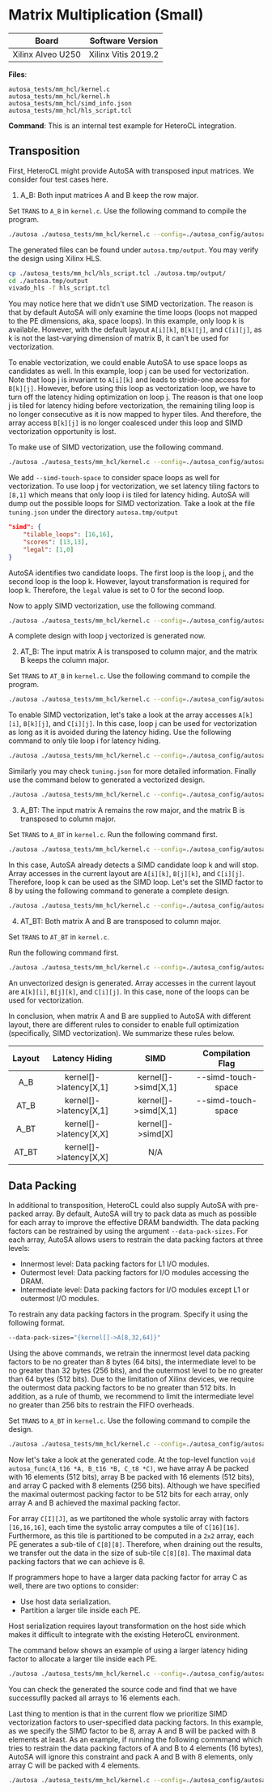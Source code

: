# Matrix Multiplication (Small)

Board        | Software Version
-------------|-----------------
Xilinx Alveo U250 | Xilinx Vitis 2019.2

__Files__:
```
autosa_tests/mm_hcl/kernel.c
autosa_tests/mm_hcl/kernel.h
autosa_tests/mm_hcl/simd_info.json
autosa_tests/mm_hcl/hls_script.tcl
```

__Command__:
This is an internal test example for HeteroCL integration.

## Transposition

First, HeteroCL might provide AutoSA with transposed input matrices. We consider four test cases here.

1. A_B: Both input matrices A and B keep the row major.

Set `TRANS` to `A_B` in `kernel.c`.
Use the following command to compile the program.
```bash
./autosa ./autosa_tests/mm_hcl/kernel.c --config=./autosa_config/autosa_config.json --target=autosa_hls_c --output-dir=./autosa.tmp/output --sa-sizes="{kernel[]->space_time[3];kernel[]->array_part[16,16,16];kernel[]->latency[8,8]}" --simd-info=./autosa_tests/mm_hcl/simd_info.json --hls --hcl
```

The generated files can be found under `autosa.tmp/output`.
You may verify the design using Xilinx HLS.

```bash
cp ./autosa_tests/mm_hcl/hls_script.tcl ./autosa.tmp/output/
cd ./autosa.tmp/output
vivado_hls -f hls_script.tcl
```

You may notice here that we didn't use SIMD vectorization. The reason is that by default AutoSA will only examine the time loops (loops not mapped to the PE dimensions, aka, space loops). In this example, only loop k is available.
However, with the default layout `A[i][k]`, `B[k][j]`, and `C[i][j]`, as k is not the last-varying dimension of matrix B, it can't be used for vectorization.

To enable vectorization, we could enable AutoSA to use space loops as candidates as well. In this example, loop j can be used for vectorization.
Note that loop j is invariant to `A[i][k]` and leads to stride-one access for `B[k][j]`. However, before using this loop as vectorization loop, we have to 
turn off the latency hiding optimization on loop j. The reason is that 
one loop j is tiled for latency hiding before vectorization, the remaining tiling loop is no longer consecutive as it is now mapped to hyper tiles. And therefore, the array access `B[k][j]` is no longer coalesced under this loop and 
SIMD vectorization opportunity is lost. 

To make use of SIMD vectorization, use the following command.
```bash
./autosa ./autosa_tests/mm_hcl/kernel.c --config=./autosa_config/autosa_config.json --target=autosa_hls_c --output-dir=./autosa.tmp/output --sa-sizes="{kernel[]->space_time[3];kernel[]->array_part[16,16,16];kernel[]->latency[8,1]}" --simd-info=./autosa_tests/mm_hcl/simd_info.json --hls --hcl --simd-touch-space
```

We add `--simd-touch-space` to consider space loops as well for vectorization. To use loop j for vectorization, we set latency tiling factors to `[8,1]` which means that only loop i is tiled for latency hiding. AutoSA will dump out the possible loops for SIMD vectorization. Take a look at the file `tuning.json` under the directory `autosa.tmp/output`

```json
"simd": {
    "tilable_loops": [16,16],
    "scores": [13,13],
    "legal": [1,0]
}
```

AutoSA identifies two candidate loops. The first loop is the loop j, and the second loop is the loop k.
However, layout transformation is required for loop k.
Therefore, the `legal` value is set to 0 for the second loop.

Now to apply SIMD vectorization, use the following command.

```bash
./autosa ./autosa_tests/mm_hcl/kernel.c --config=./autosa_config/autosa_config.json --target=autosa_hls_c --output-dir=./autosa.tmp/output --sa-sizes="{kernel[]->space_time[3];kernel[]->array_part[16,16,16];kernel[]->latency[8,1];kernel[]->simd[8,1]}" --simd-info=./autosa_tests/mm_hcl/simd_info.json --hls --hcl --simd-touch-space
```

A complete design with loop j vectorized is generated now.

2. AT_B: The input matrix A is transposed to column major, and the matrix B keeps the column major.

Set `TRANS` to `AT_B` in `kernel.c`.
Use the following command to compile the program.
```bash
./autosa ./autosa_tests/mm_hcl/kernel.c --config=./autosa_config/autosa_config.json --target=autosa_hls_c --output-dir=./autosa.tmp/output --sa-sizes="{kernel[]->space_time[3];kernel[]->array_part[16,16,16];kernel[]->latency[8,8]}" --simd-info=./autosa_tests/mm_hcl/simd_info.json --hls --hcl
```

To enable SIMD vectorization, let's take a look at the array accesses `A[k][i]`, `B[k][j]`, and `C[i][j]`.
In this case, loop j can be used for vectorization as long as it is avoided during the latency hiding. 
Use the following command to only tile loop i for latency hiding.

```bash
./autosa ./autosa_tests/mm_hcl/kernel.c --config=./autosa_config/autosa_config.json --target=autosa_hls_c --output-dir=./autosa.tmp/output --sa-sizes="{kernel[]->space_time[3];kernel[]->array_part[16,16,16];kernel[]->latency[8,1]}" --simd-info=./autosa_tests/mm_hcl/simd_info.json --hls --hcl --simd-touch-space
```

Similarly you may check `tuning.json` for more detailed information. Finally use the command below to generated a vectorized design.

```bash
./autosa ./autosa_tests/mm_hcl/kernel.c --config=./autosa_config/autosa_config.json --target=autosa_hls_c --output-dir=./autosa.tmp/output --sa-sizes="{kernel[]->space_time[3];kernel[]->array_part[16,16,16];kernel[]->latency[8,1];kernel[]->simd[8,1]}" --simd-info=./autosa_tests/mm_hcl/simd_info.json --hls --hcl --simd-touch-space
```

3. A_BT: The input matrix A remains the row major, and the matrix B is transposed to column major.

Set `TRANS` to `A_BT` in `kernel.c`.
Run the following command first.

```bash
./autosa ./autosa_tests/mm_hcl/kernel.c --config=./autosa_config/autosa_config.json --target=autosa_hls_c --output-dir=./autosa.tmp/output --sa-sizes="{kernel[]->space_time[3];kernel[]->array_part[16,16,16];kernel[]->latency[8,8]}" --simd-info=./autosa_tests/mm_hcl/simd_info.json --hls --hcl
```

In this case, AutoSA already detects a SIMD candidate loop k and will stop.
Array accesses in the current layout are `A[i][k]`, `B[j][k]`, and `C[i][j]`. Therefore, loop k can be used as the SIMD loop. Let's set the SIMD factor to 8 by using the following command to generate a complete design.

```bash
./autosa ./autosa_tests/mm_hcl/kernel.c --config=./autosa_config/autosa_config.json --target=autosa_hls_c --output-dir=./autosa.tmp/output --sa-sizes="{kernel[]->space_time[3];kernel[]->array_part[16,16,16];kernel[]->latency[8,8];kernel[]->simd[8]}" --simd-info=./autosa_tests/mm_hcl/simd_info.json --hls --hcl
```

4. AT_BT: Both matrix A and B are transposed to column major.

Set `TRANS` to `AT_BT` in `kernel.c`.

Run the following command first.

```bash
./autosa ./autosa_tests/mm_hcl/kernel.c --config=./autosa_config/autosa_config.json --target=autosa_hls_c --output-dir=./autosa.tmp/output --sa-sizes="{kernel[]->space_time[3];kernel[]->array_part[16,16,16];kernel[]->latency[8,8]}" --simd-info=./autosa_tests/mm_hcl/simd_info.json --hls --hcl
```

An unvectorized design is generated.
Array accesses in the current layout are `A[k][i]`, `B[j][k]`, and `C[i][j]`. In this case, none of the loops can be used for vectorization.

In conclusion, when matrix A and B are supplied to AutoSA with different layout, there are different rules to consider to enable full optimization (specifically, SIMD vectorization). We summarize these rules below.

| Layout |     Latency Hiding     |         SIMD        |  Compilation Flag  |
|:------:|:----------------------:|:-------------------:|:------------------:|
|   A_B  | kernel[]->latency[X,1] | kernel[]->simd[X,1] | --simd-touch-space |
|  AT_B  | kernel[]->latency[X,1] | kernel[]->simd[X,1] | --simd-touch-space |
|  A_BT  | kernel[]->latency[X,X] |  kernel[]->simd[X]  |                    |
|  AT_BT | kernel[]->latency[X,X] |         N/A         |                    |

## Data Packing

In additional to transposition, HeteroCL could also supply AutoSA with pre-packed array. 
By default, AutoSA will try to pack data as much as possible for each array to improve the effective DRAM bandwidth.
The data packing factors can be restrained by using the argument `--data-pack-sizes`. 
For each array, AutoSA allows users to restrain the data packing factors at three levels:

- Innermost level: Data packing factors for L1 I/O modules.
- Outermost level: Data packing factors for I/O modules accessing the DRAM.
- Intermediate level: Data packing factors for I/O modules except L1 or outermost I/O modules.

To restrain any data packing factors in the program. Specify it using the following format.

```bash
--data-pack-sizes="{kernel[]->A[8,32,64]}"
```

Using the above commands, we retrain the innermost level data packing factors to be no greater than 8 bytes (64 bits), 
the intermediate level to be no greater than 32 bytes (256 bits), and the outermost level to be no greater than 64 bytes (512 bits).
Due to the limitation of Xilinx devices, we require the outermost data packing factors to be no greater than 512 bits. 
In addition, as a rule of thumb, we recommend to limit the intermediate level no greater than 256 bits to restrain the FIFO overheads.

Set `TRANS` to `A_BT` in `kernel.c`.
Use the following command to compile the design.

```bash
./autosa ./autosa_tests/mm_hcl/kernel.c --config=./autosa_config/autosa_config.json --target=autosa_hls_c --output-dir=./autosa.tmp/output --sa-sizes="{kernel[]->space_time[3];kernel[]->array_part[16,16,16];kernel[]->latency[8,8];kernel[]->simd[8]}" --simd-info=./autosa_tests/mm_hcl/simd_info.json --hls --hcl --data-pack-sizes="{kernel[]->A[8,32,64];kernel[]->B[8,32,64];kernel[]->C[8,32,64]}"
```

Now let's take a look at the generated code.
At the top-level function `void autosa_func(A_t16 *A, B_t16 *B, C_t8 *C)`, we have array A be packed with 16 elements (512 bits), array B be packed with 16 elements (512 bits), and array C packed with 8 elements (256 bits). Although we have specified the maximal outermost packing factor to be 512 bits for each array, only array A and B achieved the maximal packing factor.

For array `C[I][J]`, as we partitoned the whole systolic array with factors `[16,16,16]`, each time the systolic array computes a tile of `C[16][16]`. Furthermore, as this tile is partitioned to be computed in a `2x2` array, each PE generates a sub-tile of `C[8][8]`. Therefore, when draining out the results, we transfer out the data in the size of sub-tile `C[8][8]`. The maximal data packing factors that we can achieve is 8.

If programmers hope to have a larger data packing factor for array C as well, there are two options to consider:

- Use host data serialization. 
- Partition a larger tile inside each PE.

Host serialization requires layout transformation on the host side which makes it difficult to integrate with the existing HeteroCL environment.

The command below shows an example of using a larger latency hiding factor to allocate a larger tile inside each PE.

```bash
./autosa ./autosa_tests/mm_hcl/kernel.c --config=./autosa_config/autosa_config.json --target=autosa_hls_c --output-dir=./autosa.tmp/output --sa-sizes="{kernel[]->space_time[3];kernel[]->array_part[16,32,16];kernel[]->latency[8,16];kernel[]->simd[8]}" --simd-info=./autosa_tests/mm_hcl/simd_info.json --hls --hcl --data-pack-sizes="{kernel[]->A[8,32,64];kernel[]->B[8,32,64];kernel[]->C[8,32,64]}"
```

You can check the generated the source code and find that we have successuflly packed all arrays to 16 elements each.

Last thing to mention is that in the current flow we prioritize SIMD vectorization factors to user-specified data packing factors. In this example, as we specify the SIMD factor to be 8, array A and B will be packed with 8 elements at least. As an example, if running the following commmand which tries to restrain the data packing factors of A and B to 4 elements (16 bytes), AutoSA will ignore this constraint and pack A and B with 8 elements, only array C will be packed with 4 elements.

```bash
./autosa ./autosa_tests/mm_hcl/kernel.c --config=./autosa_config/autosa_config.json --target=autosa_hls_c --output-dir=./autosa.tmp/output --sa-sizes="{kernel[]->space_time[3];kernel[]->array_part[16,32,16];kernel[]->latency[8,16];kernel[]->simd[8]}" --simd-info=./autosa_tests/mm_hcl/simd_info.json --hls --hcl --data-pack-sizes="{kernel[]->A[8,16,16];kernel[]->B[8,16,16];kernel[]->C[8,16,16]}"
```